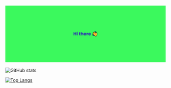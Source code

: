 <!--
**timothyrusso/timothyrusso** is a ✨ _special_ ✨ repository because its `README.md` (this file) appears on your GitHub profile.

Here are some ideas to get you started:

- 🔭 I’m currently working on ...
- 🌱 I’m currently learning ...
- 👯 I’m looking to collaborate on ...
- 🤔 I’m looking for help with ...
- 💬 Ask me about ...
- 📫 How to reach me: ...
- 😄 Pronouns: ...
- ⚡ Fun fact: ...
-->

[![MasterHead](https://raw.githubusercontent.com/timothyrusso/timothyrusso/main/images/banner.png)](https://github.com/timothyrusso)

![GitHub stats](https://github-readme-stats.vercel.app/api?username=timothyrusso&show_icons=true&theme=radical&hide=contribs,prs)

[![Top Langs](https://github-readme-stats.vercel.app/api/top-langs/?username=timothyrusso)](https://github.com/timothyrusso/github-readme-stats)

